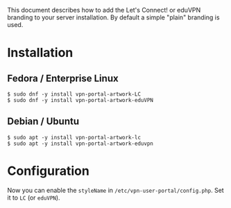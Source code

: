 This document describes how to add the Let's Connect! or eduVPN branding to 
your server installation. By default a simple "plain" branding is used.

# Installation

## Fedora / Enterprise Linux

    $ sudo dnf -y install vpn-portal-artwork-LC
    $ sudo dnf -y install vpn-portal-artwork-eduVPN

## Debian / Ubuntu

    $ sudo apt -y install vpn-portal-artwork-lc
    $ sudo apt -y install vpn-portal-artwork-eduvpn

# Configuration

Now you can enable the `styleName` in `/etc/vpn-user-portal/config.php`. Set it 
to `LC` (or `eduVPN`).
